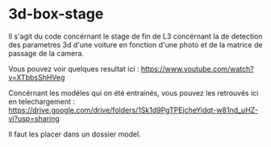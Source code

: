 # 3d-box-stage

Il s'agit du code concérnant le stage de fin de L3 concérnant la de detection des parametres 3d d'une voiture en fonction d'une photo et de la matrice de passage de la camera.

Vous pouvez voir quelques resultat ici : https://www.youtube.com/watch?v=XTbbsShHVeg

Concérnant les modéles qui on été entrainés, vous pouvez les retrouvés ici en telechargement : https://drive.google.com/drive/folders/1Sk1d9PgTPEjcheYidqt-w81nd_uHZ-vi?usp=sharing

Il faut les placer dans un dossier model.
